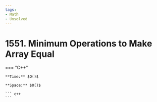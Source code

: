 ```yaml
---
tags:
- Math
- Unsolved
---
```



# 1551. Minimum Operations to Make Array Equal

=== "C++"

    **Time:** $O()$

    **Space:** $O()$

    ``` c++
    ```